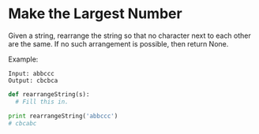 # Make the Largest Number

Given a string, rearrange the string so that no character next to each other are the same. If no such arrangement is possible, then return None.

Example:

```
Input: abbccc
Output: cbcbca
```

```python
def rearrangeString(s):
  # Fill this in.

print rearrangeString('abbccc')
# cbcabc
```